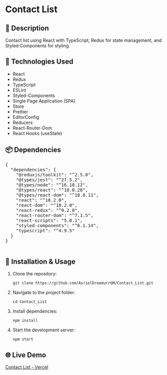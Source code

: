 <h1>Contact List</h1>
    <h2>📌 Description</h2>
    <p>Contact list using React with TypeScript, Redux for state management, and Styled Components for styling.</p>
    <h2>🚀 Technologies Used</h2>
    <ul>
        <li>React</li>
        <li>Redux</li>
        <li>TypeScript</li>
        <li>ESLint</li>
        <li>Styled-Components</li>
        <li>Single Page Application (SPA)</li>
        <li>Store</li>
        <li>Prettier</li>
        <li>EditorConfig</li>
        <li>Reducers</li>
        <li>React-Router-Dom</li>
        <li>React Hooks (useState)</li>
    </ul>
    <h2>📦 Dependencies</h2>
    <pre>
{
  "dependencies": {
    "@reduxjs/toolkit": "^2.5.0",
    "@types/jest": "^27.5.2",
    "@types/node": "^16.18.12",
    "@types/react": "^18.0.28",
    "@types/react-dom": "^18.0.11",
    "react": "^18.2.0",
    "react-dom": "^18.2.0",
    "react-redux": "^9.2.0",
    "react-router-dom": "^7.1.5",
    "react-scripts": "5.0.1",
    "styled-components": "^6.1.14",
    "typescript": "^4.9.5"
  }
}
    </pre>
    <h2>🔧 Installation & Usage</h2>
    <ol>
        <li>Clone the repository:</li>
        <pre><code>git clone https://github.com/AsrielDreemurrGM/Contact_List.git</code></pre>
        <li>Navigate to the project folder:</li>
        <pre><code>cd Contact_List</code></pre>
        <li>Install dependencies:</li>
        <pre><code>npm install</code></pre>
        <li>Start the development server:</li>
        <pre><code>npm start</code></pre>
    </ol>
    <h2>🌐 Live Demo</h2>
    <p><a href="https://lista-de-contatos-neon.vercel.app" target="_blank">Contact List - Vercel</a></p>

